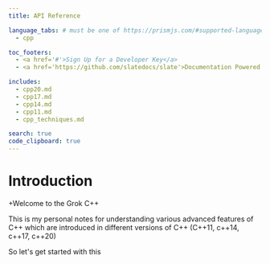 ```yaml
---
title: API Reference

language_tabs: # must be one of https://prismjs.com/#supported-languages
  - cpp

toc_footers:
  - <a href='#'>Sign Up for a Developer Key</a>
  - <a href='https://github.com/slatedocs/slate'>Documentation Powered by Slate</a>

includes:
  - cpp20.md
  - cpp17.md
  - cpp14.md
  - cpp11.md
  - cpp_techniques.md

search: true
code_clipboard: true
---
```


# Introduction

+Welcome to the Grok C++

This is my personal notes for understanding various advanced features of C++ which are introduced in different versions of C++ (C++11, c++14, c++17, c++20)

So let's get started with this

